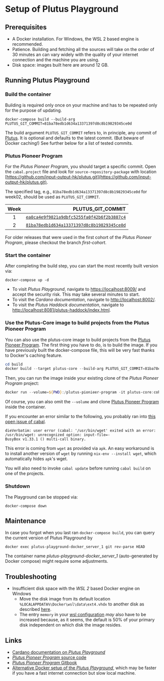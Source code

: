 # Setup of Plutus Playground

## Prerequisites
* A Docker installation. For Windows, the WSL 2 based engine is recommended.
* Patience. Building and fetching all the sources will take on the order of 30 minutes an can vary widely with the quality of your internet connection and the machine you are using.
* Disk space: images built here are around 12 GB. 

## Running Plutus Playground
### Build the container
Building is required only once on your machine and has to be repeated only for the purpose of updating.
```
docker-compose build --build-arg PLUTUS_GIT_COMMIT=81ba78edb1d634a13371397d8c8b19829345ce0d
```
The build argument `PLUTUS_GIT_COMMIT` refers to, in principle, any commit of [Plutus](https://github.com/input-output-hk/plutus). It is optional and defaults to the latest commit. (But beware of Docker caching!)
See further below for a list of tested commits.

### Plutus Pioneer Program
For the *Plutus Pioneer Program*, you should target a specific commit. Open the `cabal.project` file and look for `source-repository-package` with location [https://github.com/input-output-hk/plutus.git](https://github.com/input-output-hk/plutus.git).

The specified tag, e.g., `81ba78edb1d634a13371397d8c8b19829345ce0d` for week02, should be used as `PLUTUS_GIT_COMMIT`. 

| Week | PLUTUS_GIT_COMMIT                                                                                                                     |
|:----:|--------------------------------------------------------------------------------------------------------------------------------------:|
| 1    | [`ea0ca4e9f9821a9dbfc5255fa0f42b6f2b3887c4`](https://github.com/input-output-hk/plutus/tree/ea0ca4e9f9821a9dbfc5255fa0f42b6f2b3887c4) |
| 2    | [`81ba78edb1d634a13371397d8c8b19829345ce0d`](https://github.com/input-output-hk/plutus/tree/81ba78edb1d634a13371397d8c8b19829345ce0d) |

For older releases that were used in the first cohort of the *Plutus Pioneer Program*, please checkout the branch *first-cohort*.

### Start the container
After completing the build step, you can start the most recently built version via:
```
docker-compose up -d
```
* To visit *Plutus Playground*, navigate to [https://localhost:8009/](https://localhost:8009/) and accept the security risk. This may take several minutes to start.
* To visit the *Cardano documentation*, navigate to [http://localhost:8002/](http://localhost:8002/).
* To visit the *Plutus Haddock documentation*, navigate to [http://localhost:8081/plutus-haddock/index.html](http://localhost:8081/plutus-haddock/index.html).

### Use the Plutus-Core image to build projects from the Plutus Pioneer Program
You can also use the plutus-core image to build projects from the [Plutus Pioneer Program](https://github.com/input-output-hk/plutus-pioneer-program).
The first thing you have to do, is to build the image. If you have previously built the docker-compose file, this will be very fast thanks to Docker's caching feature.
```Powershell
cd build
docker build --target plutus-core --build-arg PLUTUS_GIT_COMMIT=81ba78edb1d634a13371397d8c8b19829345ce0d --tag plutus-core:cohort2-week2 .
```

Then, you can run the image inside your existing clone of the *Plutus Pioneer Program* project:
```Powershell
docker run --volume=${PWD}:/plutus-pionieer-program -it plutus-core:cohort2-week2 nix-shell
```
Of course, you can also omit the `--volume` and clone [Plutus Pioneer Program](https://github.com/input-output-hk/plutus-pioneer-program) inside the container.

If you encounter an error similar to the following, you probably ran into [this open issue of cabal](https://github.com/haskell/cabal/issues/6126).
```
dieVerbatim: user error (cabal: '/usr/bin/wget' exited with an error:
/usr/bin/wget: unrecognized option: input-file=-
BusyBox v1.33.1 () multi-call binary.
```
This error is coming from `wget` as provided via `apk`. An easy workaround is to install another version of `wget` by running `nix-env --install wget`, which automatically hides `apk`'s wget.

You will also need to invoke `cabal update` before running `cabal build` on one of the projects.

### Shutdown
The Playground can be stopped via:
```
docker-compose down
```


## Maintenance 
In case you forgot when you last ran `docker-compose build`, you can query the current version of Plutus Playground by
```
docker exec plutus-playground-docker_server_1 git rev-parse HEAD
```
The container name *plutus-playground-docker_server_1* (auto-generated by Docker compose) might require some adjustments.

## Troubleshooting
* Insufficient disk space with the *WSL 2* based Docker engine on Windows
  - Move the disk image from its default location `%LOCALAPPDATA%\Docker\wsl\data\ext4.vhdx` to another disk as described [here](https://stackoverflow.com/questions/62441307/how-can-i-change-the-location-of-docker-images-when-using-docker-desktop-on-wsl2).
  - The entry `memory` in your [wsl configuration](https://docs.microsoft.com/en-us/windows/wsl/wsl-config#configure-global-options-with-wslconfig) *may* also have to be increased because, as it seems, the default is 50% of your primary disk independent on which disk the image resides.


## Links
* [Cardano documentation on *Plutus Playground*](https://docs.cardano.org/projects/plutus/en/latest/plutus/tutorials/plutus-playground.html])
* [*Plutus Pioneer Program* source code](https://github.com/input-output-hk/plutus-pioneer-program)
* [*Plutus Pioneer Program* Gitbook](https://docs.plutus-community.com)
* [Alternative Docker setup of the *Plutus Playground*](https://github.com/maccam912/ppp), which may be faster if you have a fast internet connection but slow local machine.
